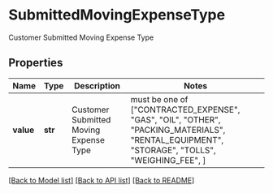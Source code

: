 # SubmittedMovingExpenseType

Customer Submitted Moving Expense Type

## Properties
Name | Type | Description | Notes
------------ | ------------- | ------------- | -------------
**value** | **str** | Customer Submitted Moving Expense Type |  must be one of ["CONTRACTED_EXPENSE", "GAS", "OIL", "OTHER", "PACKING_MATERIALS", "RENTAL_EQUIPMENT", "STORAGE", "TOLLS", "WEIGHING_FEE", ]

[[Back to Model list]](../README.md#documentation-for-models) [[Back to API list]](../README.md#documentation-for-api-endpoints) [[Back to README]](../README.md)



